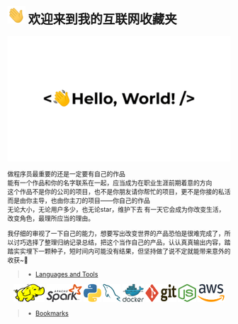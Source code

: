 # ︎<img title="hi" alt="Hi,it's me!" src="./Assets/hi.gif" width="40" height="40" />  欢迎来到我的互联网收藏夹


︎<img title="hi" alt="Hi,it's me!" src="./Assets/HelloWorld.gif"/>

做程序员最重要的还是一定要有自己的作品    
能有一个作品和你的名字联系在一起，应当成为在职业生涯前期着意的方向   
这个作品不是你的公司的项目，也不是你朋友请你帮忙的项目，更不是你接的私活 而是由你主导，也由你主刀的项目——你自己的作品   
无论大小，无论用户多少，也无论star，维护下去
有一天它会成为你改变生活，改变角色，最理所应当的理由。  

我仔细的审视了一下自己的能力，想要写出改变世界的产品恐怕是很难完成了，所以讨巧选择了整理归纳记录总结，把这个当作自己的产品，认认真真输出内容，踏踏实实埋下一颗种子，短时间内可能没有结果，但坚持做了说不定就能带来意外的收获~👀

> * [Languages and Tools](https://github.com/sitJac/Marks/tree/main/Notes)
<p align="center">
	<img title="Hadoop" alt="Hadoop" src="./Assets/hadoop.svg" width="70" height="40" />
	<img title="Spark" alt="Spark" src="./Assets/apache_spark.svg" width="80" height="40" />
	<img title="Python" alt="Python" src="./Assets/python.svg" width="40" height="40" />
	<img title="MySQL" alt="MySQL" src="./Assets/mysql.svg" width="40" height="40" />
	<img title="Docker" alt="Docker" src="./Assets/docker.svg" height="40" />
	<img title="Git" alt="Git" src="./Assets/git.svg" width="70" height="40" />
	<img title="NodeJS" alt="NodeJS" src="./Assets/nodejs.svg" width="40" height="40" />	
	<img title="AWS" alt="AWS" src="./Assets/aws.svg" width="60" height="40" />
</p>

> * [Bookmarks](https://github.com/sitJac/Marks)


